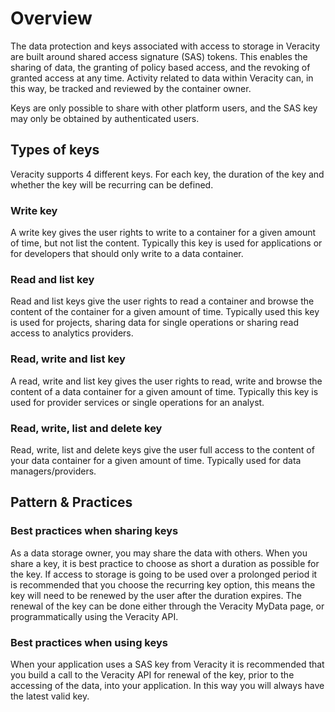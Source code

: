 # Overview

The data protection and keys associated with access to storage in Veracity are built around shared access signature (SAS) tokens. This enables the sharing of data, the granting of policy based access, and the revoking of granted access at any time. Activity related to data within Veracity can, in this way, be tracked and reviewed by the container owner.

Keys are only possible to share with other platform users, and the SAS key may only be obtained by authenticated users.


## Types of keys

Veracity supports 4 different keys. For each key, the duration of the key and whether the key will be recurring can be defined.

### Write key

A write key gives the user rights to write to a container for a given amount of time, but not list the content. Typically this key is used for applications or for developers that should only write to a data container.

### Read and list key

Read and list keys give the user rights to read a container and browse the content of the container for a given amount of time. Typically used this key is used for projects, sharing data for single operations or sharing read access to analytics providers.

### Read, write and list key

A read, write and list key gives the user rights to read, write and browse the content of a data container for a given amount of time. Typically this key is used for provider services or single operations for an analyst.

### Read, write, list and delete key

Read, write, list and delete keys give the user full access to the content of your data container for a given amount of time. Typically used for data managers/providers.

## Pattern & Practices

### Best practices when sharing keys

As a data storage owner, you may share the data with others. When you share a key, it is best practice to choose as short a duration as possible for the key. If access to storage is going to be used over a prolonged period it is recommended that you choose the recurring key option, this means the key will need to be renewed by the user after the duration expires. The renewal of the key can be done either through the Veracity MyData page, or programmatically using the Veracity API.

### Best practices when using keys

When your application uses a SAS key from Veracity it is recommended that you build a call to the Veracity API for renewal of the key, prior to the accessing of the data, into your application. In this way you will always have the latest valid key.
